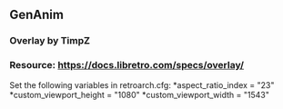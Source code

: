 ## GenAnim
### Overlay by TimpZ
### Resource: https://docs.libretro.com/specs/overlay/

Set the following variables in retroarch.cfg:
*aspect_ratio_index = "23"
*custom_viewport_height = "1080"
*custom_viewport_width = "1543"

